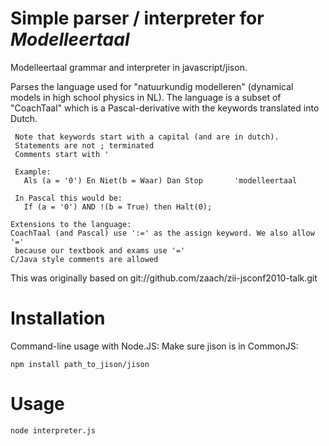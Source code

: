 Simple parser / interpreter for *Modelleertaal*
==========================================

Modelleertaal grammar and interpreter in javascript/jison.

Parses the language used for "natuurkundig modelleren" (dynamical models in
 high school physics in NL). The language is a subset of "CoachTaal" which
 is a Pascal-derivative with the keywords translated into Dutch.
```
 Note that keywords start with a capital (and are in dutch).
 Statements are not ; terminated
 Comments start with '

 Example:
   Als (a = '0') En Niet(b = Waar) Dan Stop       'modelleertaal

 In Pascal this would be:
   If (a = '0') AND !(b = True) then Halt(0);

Extensions to the language:
CoachTaal (and Pascal) use ':=' as the assign keyword. We also allow '='
 because our textbook and exams use '='
C/Java style comments are allowed
```

This was originally based on git://github.com/zaach/zii-jsconf2010-talk.git

Installation
============

Command-line usage with Node.JS: Make sure jison is in CommonJS:

```
npm install path_to_jison/jison
```

Usage
=====

```
node interpreter.js
```
